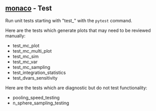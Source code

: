 ## [monaco](../) - Test

Run unit tests starting with "test_" with the ```pytest``` command.

Here are the tests which generate plots that may need to be reviewed manually:
* test_mc_plot
* test_mc_multi_plot
* test_mc_sim
* test_mc_var
* test_mc_sampling
* test_integration_statistics
* test_dvars_sensitivity

Here are the tests which are diagnostic but do not test functionality:
* pooling_speed_testing
* n_sphere_sampling_testing
